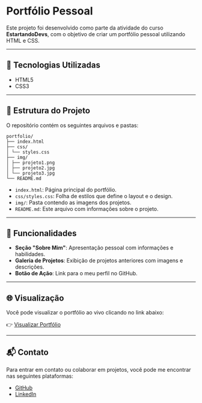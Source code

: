 # Portfólio Pessoal

Este projeto foi desenvolvido como parte da atividade do curso **EstartandoDevs**, com o objetivo de criar um portfólio pessoal utilizando HTML e CSS.

---

## 🚀 Tecnologias Utilizadas

- HTML5
- CSS3

---

## 📁 Estrutura do Projeto

O repositório contém os seguintes arquivos e pastas:

```
portfolio/
├── index.html
├── css/
│ └── styles.css
├── img/
│ ├── projeto1.png
│ ├── projeto2.jpg
│ └── projeto3.jpg
└── README.md

```


- `index.html`: Página principal do portfólio.
- `css/styles.css`: Folha de estilos que define o layout e o design.
- `img/`: Pasta contendo as imagens dos projetos.
- `README.md`: Este arquivo com informações sobre o projeto.

---

## 📌 Funcionalidades

- **Seção "Sobre Mim"**: Apresentação pessoal com informações e habilidades.
- **Galeria de Projetos**: Exibição de projetos anteriores com imagens e descrições.
- **Botão de Ação**: Link para o meu perfil no GitHub.

---

## 🌐 Visualização

Você pode visualizar o portfólio ao vivo clicando no link abaixo:

👉 [Visualizar Portfólio](https://bfabbio90.github.io/portfolio/)

---

## 📬 Contato

Para entrar em contato ou colaborar em projetos, você pode me encontrar nas seguintes plataformas:

- [GitHub](https://github.com/bfabbio90)
- [LinkedIn](https://www.linkedin.com/in/bfabbio90)